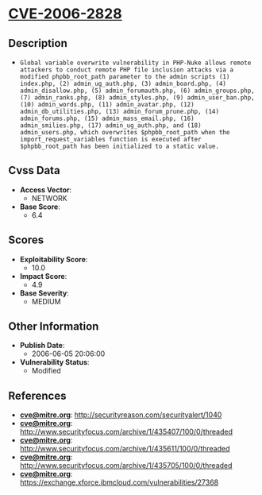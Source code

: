 
# [CVE-2006-2828](http://securityreason.com/securityalert/1040)

## Description

- `Global variable overwrite vulnerability in PHP-Nuke allows remote attackers to conduct remote PHP file inclusion attacks via a modified phpbb_root_path parameter to the admin scripts (1) index.php, (2) admin_ug_auth.php, (3) admin_board.php, (4) admin_disallow.php, (5) admin_forumauth.php, (6) admin_groups.php, (7) admin_ranks.php, (8) admin_styles.php, (9) admin_user_ban.php, (10) admin_words.php, (11) admin_avatar.php, (12) admin_db_utilities.php, (13) admin_forum_prune.php, (14) admin_forums.php, (15) admin_mass_email.php, (16) admin_smilies.php, (17) admin_ug_auth.php, and (18) admin_users.php, which overwrites $phpbb_root_path when the import_request_variables function is executed after $phpbb_root_path has been initialized to a static value.`

## Cvss Data

- **Access Vector**:
  - NETWORK
- **Base Score**:
  - 6.4

## Scores

- **Exploitability Score**:
  - 10.0
- **Impact Score**:
  - 4.9
- **Base Severity**:
  - MEDIUM

## Other Information

- **Publish Date**:
  - 2006-06-05 20:06:00
- **Vulnerability Status**:
  - Modified

## References

- **cve@mitre.org**: http://securityreason.com/securityalert/1040
- **cve@mitre.org**: http://www.securityfocus.com/archive/1/435407/100/0/threaded
- **cve@mitre.org**: http://www.securityfocus.com/archive/1/435611/100/0/threaded
- **cve@mitre.org**: http://www.securityfocus.com/archive/1/435705/100/0/threaded
- **cve@mitre.org**: https://exchange.xforce.ibmcloud.com/vulnerabilities/27368
